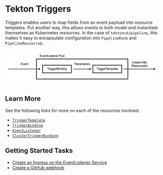 <!--
---
title: "Triggers and EventListeners"
linkTitle: "Triggers"
weight: 3
description: >
  Event Triggers
---
-->
# Tekton Triggers

Triggers enables users to map fields from an event payload into resource
templates. Put another way, this allows events to both model and instantiate
themselves as Kubernetes resources. In the case of `tektoncd/pipeline`, this
makes it easy to encapsulate configuration into `PipelineRun`s and
`PipelineResource`s.

![TriggerFlow](https://github.com/tektoncd/triggers/blob/master/images/TriggerFlow.png?raw=true)

## Learn More

See the following links for more on each of the resources involved:

- [`TriggerTemplate`](triggertemplates.md)
- [`TriggerBinding`](triggerbindings.md)
- [`EventListener`](eventlisteners.md)
- [`ClusterTriggerBinding`](clustertriggerbindings.md)

## Getting Started Tasks

- [Create an Ingress on the EventListener Service](https://github.com/tektoncd/triggers/blob/master/docs/create-ingress.yaml)
- [Create a GitHub webhook](https://github.com/tektoncd/triggers/blob/master/docs/create-webhook.yaml)
